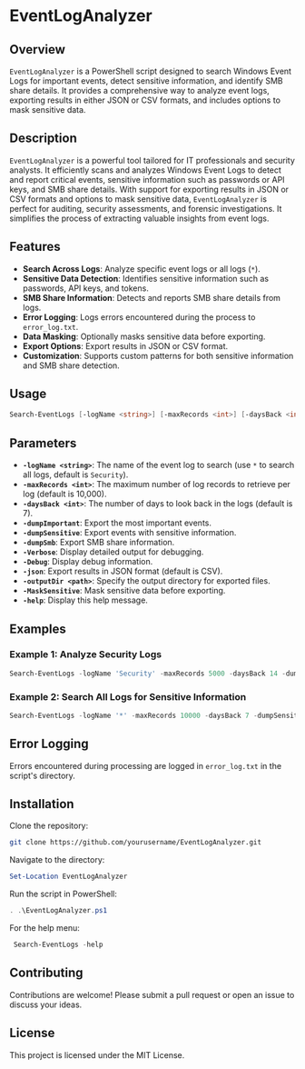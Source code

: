 # EventLogAnalyzer

## Overview

`EventLogAnalyzer` is a PowerShell script designed to search Windows Event Logs for important events, detect sensitive information, and identify SMB share details. It provides a comprehensive way to analyze event logs, exporting results in either JSON or CSV formats, and includes options to mask sensitive data.

## Description

`EventLogAnalyzer` is a powerful tool tailored for IT professionals and security analysts. It efficiently scans and analyzes Windows Event Logs to detect and report critical events, sensitive information such as passwords or API keys, and SMB share details. With support for exporting results in JSON or CSV formats and options to mask sensitive data, `EventLogAnalyzer` is perfect for auditing, security assessments, and forensic investigations. It simplifies the process of extracting valuable insights from event logs.

## Features

- **Search Across Logs**: Analyze specific event logs or all logs (`*`).
- **Sensitive Data Detection**: Identifies sensitive information such as passwords, API keys, and tokens.
- **SMB Share Information**: Detects and reports SMB share details from logs.
- **Error Logging**: Logs errors encountered during the process to `error_log.txt`.
- **Data Masking**: Optionally masks sensitive data before exporting.
- **Export Options**: Export results in JSON or CSV format.
- **Customization**: Supports custom patterns for both sensitive information and SMB share detection.

## Usage

```powershell
Search-EventLogs [-logName <string>] [-maxRecords <int>] [-daysBack <int>] [-dumpImportant] [-dumpSensitive] [-dumpSmb] [-Verbose] [-Debug] [-json] [-outputDir <path>] [-MaskSensitive] [-help]
```

## Parameters

- **`-logName <string>`**: The name of the event log to search (use `*` to search all logs, default is `Security`).
- **`-maxRecords <int>`**: The maximum number of log records to retrieve per log (default is 10,000).
- **`-daysBack <int>`**: The number of days to look back in the logs (default is 7).
- **`-dumpImportant`**: Export the most important events.
- **`-dumpSensitive`**: Export events with sensitive information.
- **`-dumpSmb`**: Export SMB share information.
- **`-Verbose`**: Display detailed output for debugging.
- **`-Debug`**: Display debug information.
- **`-json`**: Export results in JSON format (default is CSV).
- **`-outputDir <path>`**: Specify the output directory for exported files.
- **`-MaskSensitive`**: Mask sensitive data before exporting.
- **`-help`**: Display this help message.

## Examples

### Example 1: Analyze Security Logs
```powershell
Search-EventLogs -logName 'Security' -maxRecords 5000 -daysBack 14 -dumpImportant -dumpSensitive -json -outputDir 'C:\Logs' -MaskSensitive
```

### Example 2: Search All Logs for Sensitive Information
```powershell
Search-EventLogs -logName '*' -maxRecords 10000 -daysBack 7 -dumpSensitive -dumpSmb -Verbose
```

## Error Logging

Errors encountered during processing are logged in `error_log.txt` in the script's directory.

## Installation

Clone the repository:

```bash
git clone https://github.com/yourusername/EventLogAnalyzer.git
```

Navigate to the directory:

```powershell
Set-Location EventLogAnalyzer
```

Run the script in PowerShell:

```powershell
. .\EventLogAnalyzer.ps1
```

For the help menu:

```powershell
 Search-EventLogs -help
```

## Contributing

Contributions are welcome! Please submit a pull request or open an issue to discuss your ideas.

## License

This project is licensed under the MIT License.
